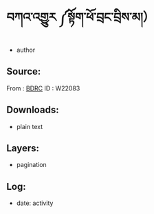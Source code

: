 # བཀའ་འགྱུར ༼སྟོག་ཕོ་བྲང་བྲིས་མ།）
- author

## Source: 
From : [BDRC](https://www.tbrc.org/?locale=bo#!rid=W22083)
ID : W22083

## Downloads:
- plain text

## Layers:
- pagination

## Log:
- date: activity
